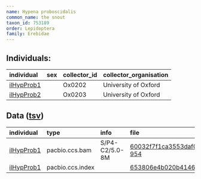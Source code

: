 ```yaml
---
name: Hypena proboscidalis
common_name: the snout
taxon_id: 753189
order: Lepidoptera
family: Erebidae
---
```


## Individuals:

| individual | sex | collector_id | collector_organisation |
| :--------- | :-: | :----------- | :--------------------- |
| [ilHypProb1](ilHypProb1.md) |  | Ox0202 | University of Oxford |
| [ilHypProb2](ilHypProb2.md) |  | Ox0203 | University of Oxford |

## Data ([tsv](Hypena_proboscidalis_data.tsv))

| individual | type | info | file |
| :--------- | :--- | :--- | :--- |
| [ilHypProb1](ilHypProb1.md) | pacbio.ccs.bam | S/P4-C2/5.0-8M | [60032f7f1ca3553daf0c42c86fc7ba58-954](https://darwin.cog.sanger.ac.uk/insects/Hypena_proboscidalis/ilHypProb1/genomic_data/pacbio/m64089_191129_131209.bc1016_BAK8B_OA--bc1016_BAK8B_OA.ccs.bam) |
| [ilHypProb1](ilHypProb1.md) | pacbio.ccs.index |  | [653806e4b020b414618dbfc8a53ec949](https://darwin.cog.sanger.ac.uk/insects/Hypena_proboscidalis/ilHypProb1/genomic_data/pacbio/m64089_191129_131209.bc1016_BAK8B_OA--bc1016_BAK8B_OA.ccs.bam.pbi) |
